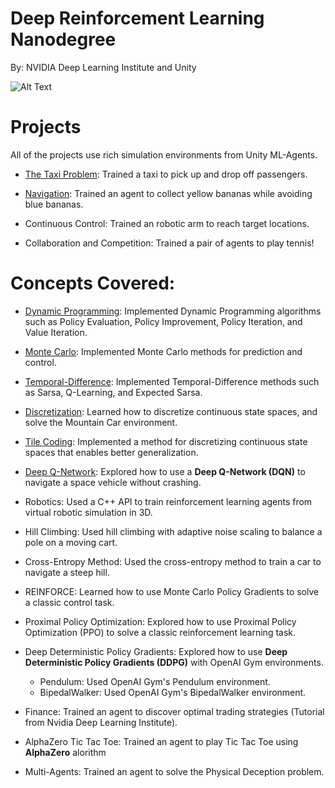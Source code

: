 
# Deep Reinforcement Learning Nanodegree

By: NVIDIA Deep Learning Institute and Unity

![Alt Text](https://github.com/manoj-aryal/Deep-Reinforcement-Learning-Nanodegree/blob/master/projects.gif)

# Projects
All of the projects use rich simulation environments from Unity ML-Agents.

- [The Taxi Problem](https://github.com/manoj-aryal/Deep-Reinforcement-Learning-Nanodegree/tree/master/OpenAI%20Gym%20Taxi-v2): Trained a taxi to pick up and drop off passengers.

- [Navigation](https://github.com/manoj-aryal/Deep-Reinforcement-Learning-Nanodegree/tree/master/Navigation-DeepQN): Trained an agent to collect yellow bananas while avoiding blue bananas.

- Continuous Control: Trained an robotic arm to reach target locations.

- Collaboration and Competition: Trained a pair of agents to play tennis!

# Concepts Covered:

- [Dynamic Programming](https://github.com/manoj-aryal/Deep-Reinforcement-Learning-Nanodegree/blob/master/Dynamic_Programming.ipynb): Implemented Dynamic Programming algorithms such as Policy Evaluation, Policy Improvement, Policy Iteration, and Value Iteration.

- [Monte Carlo](https://github.com/manoj-aryal/Deep-Reinforcement-Learning-Nanodegree/blob/master/Monte_Carlo.ipynb): Implemented Monte Carlo methods for prediction and control.

- [Temporal-Difference](https://github.com/manoj-aryal/Deep-Reinforcement-Learning-Nanodegree/blob/master/Temporal_Difference.ipynb): Implemented Temporal-Difference methods such as Sarsa, Q-Learning, and Expected Sarsa.

- [Discretization](https://github.com/manoj-aryal/Deep-Reinforcement-Learning-Nanodegree/blob/master/Discretization.ipynb): Learned how to discretize continuous state spaces, and solve the Mountain Car environment.

- [Tile Coding](https://github.com/manoj-aryal/Deep-Reinforcement-Learning-Nanodegree/blob/master/Tile_Coding.ipynb): Implemented a method for discretizing continuous state spaces that enables better generalization.

- [Deep Q-Network](https://github.com/manoj-aryal/Deep-Reinforcement-Learning-Nanodegree/tree/master/Deep%20Q-Network): Explored how to use a **Deep Q-Network (DQN)** to navigate a space vehicle without crashing.

- Robotics: Used a C++ API to train reinforcement learning agents from virtual robotic simulation in 3D.

- Hill Climbing: Used hill climbing with adaptive noise scaling to balance a pole on a moving cart.

- Cross-Entropy Method: Used the cross-entropy method to train a car to navigate a steep hill.

- REINFORCE: Learned how to use Monte Carlo Policy Gradients to solve a classic control task.

- Proximal Policy Optimization: Explored how to use Proximal Policy Optimization (PPO) to solve a classic reinforcement learning task.

- Deep Deterministic Policy Gradients: Explored how to use **Deep Deterministic Policy Gradients (DDPG)** with OpenAI Gym environments.
     - Pendulum: Used OpenAI Gym's Pendulum environment.
     - BipedalWalker: Used OpenAI Gym's BipedalWalker environment.

- Finance: Trained an agent to discover optimal trading strategies (Tutorial from Nvidia Deep Learning Institute).

- AlphaZero Tic Tac Toe: Trained an agent to play Tic Tac Toe using **AlphaZero** alorithm

- Multi-Agents: Trained an agent to solve the Physical Deception problem.
